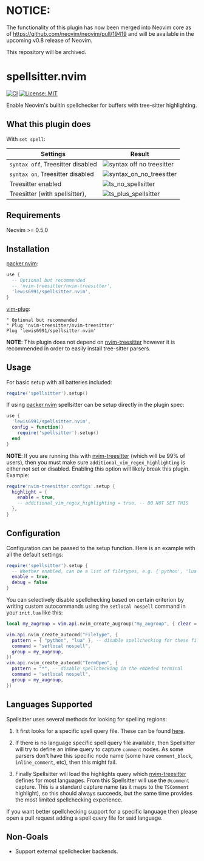 # NOTICE:


The functionality of this plugin has now been merged into Neovim core as of https://github.com/neovim/neovim/pull/19419 and will be available in the upcoming v0.8 release of Neovim.

This repository will be archived.

# spellsitter.nvim

[![CI](https://github.com/lewis6991/spellsitter.nvim/workflows/CI/badge.svg?branch=master)](https://github.com/lewis6991/spellsitter.nvim/actions?query=workflow%3ACI)
[![License: MIT](https://img.shields.io/badge/License-MIT-yellow.svg)](https://opensource.org/licenses/MIT)

Enable Neovim's builtin spellchecker for buffers with tree-sitter highlighting.

## What this plugin does

With `set spell`:

| Settings   | Result   |
| ------------- | ------------- |
| `syntax off`, Treesitter disabled  |  ![syntax off no treesitter](https://user-images.githubusercontent.com/7904185/160659719-bace62c4-eb62-4b10-a71b-2dcbf316518f.png) |
| `syntax on`, Treesitter disabled  | ![syntax_on_no_treesitter](https://user-images.githubusercontent.com/7904185/160659792-642f56be-48b9-47e5-8481-9f716e8d51ed.png) |
| Treesitter enabled | ![ts_no_spellsitter](https://user-images.githubusercontent.com/7904185/160659878-2af00775-ecdd-4a6c-b2f7-dcdc0f164e93.png) |
| Treesitter (with spellsitter), | ![ts_plus_spellsitter](https://user-images.githubusercontent.com/7904185/160660021-38927f03-5669-4425-a17a-053a2614d355.png) |


## Requirements
Neovim >= 0.5.0

## Installation

[packer.nvim]:
```lua
use {
  -- Optional but recommended
  -- 'nvim-treesitter/nvim-treesitter',
  'lewis6991/spellsitter.nvim',
}
```

[vim-plug](https://github.com/junegunn/vim-plug):
```vim
" Optional but recommended
" Plug 'nvim-treesitter/nvim-treesitter'
Plug 'lewis6991/spellsitter.nvim'
```

**NOTE**: This plugin does not depend on [nvim-treesitter] however it is recommended in order to easily install tree-sitter parsers.

## Usage

For basic setup with all batteries included:
```lua
require('spellsitter').setup()
```

If using [packer.nvim] spellsitter can
be setup directly in the plugin spec:

```lua
use {
  'lewis6991/spellsitter.nvim',
  config = function()
    require('spellsitter').setup()
  end
}
```

**NOTE**: If you are running this with [nvim-treesitter] (which will be 99% of users), then you must make sure `additional_vim_regex_highlighting` is either not set or disabled. Enabling this option will likely break this plugin. Example:

```lua
require'nvim-treesitter.configs'.setup {
  highlight = {
    enable = true,
    -- additional_vim_regex_highlighting = true, -- DO NOT SET THIS
  },
}
```

## Configuration

Configuration can be passed to the setup function. Here is an example with all
the default settings:

```lua
require('spellsitter').setup {
  -- Whether enabled, can be a list of filetypes, e.g. {'python', 'lua'}
  enable = true,
  debug = false
}
```

You can selectively disable spellchecking based on certain criterion by writing custom autocommands using the `setlocal nospell` command in your `init.lua` like this:
```lua
local my_augroup = vim.api.nvim_create_augroup("my_augroup", { clear = true })

vim.api.nvim_create_autocmd("FileType", {
  pattern = { "python", "lua" }, -- disable spellchecking for these filetypes
  command = "setlocal nospell",
  group = my_augroup,
})
vim.api.nvim_create_autocmd("TermOpen", {
  pattern = "*", -- disable spellchecking in the embeded terminal
  command = "setlocal nospell",
  group = my_augroup,
})
```

## Languages Supported

Spellsitter uses several methods for looking for spelling regions:

1. It first looks for a specific spell query file. These can be found [here](https://github.com/lewis6991/spellsitter.nvim/tree/master/queries).

2. If there is no language specific spell query file available, then Spellsitter will try to define an inline query to capture `comment` nodes. As some parsers don't have this specific node name (some have `comment_block`, `inline_comment`, etc), then this might fail.

3. Finally Spellsitter will load the highlights query which [nvim-treesitter] defines for most languages. From this Spellsitter will use the `@comment` capture. This is a standard capture name (as it maps to the `TSComment` highlight), so this should always succeeds, but the same time provides the most limited spellchecking experience.

If you want better spellchecking support for a specific language then please open a pull request adding a spell query file for said language.

## Non-Goals

* Support external spellchecker backends.

[packer.nvim]: https://github.com/wbthomason/packer.nvim
[nvim-treesitter]: https://github.com/nvim-treesitter/nvim-treesitter
